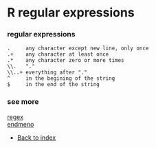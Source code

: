 # R regular expressions


### regular expressions
```
.     any character except new line, only once
.+    any character at least once
.*    any character zero or more times
\\.   "."
\\..+ everything after "."
^     in the begining of the string
$     in the end of the string
```

### see more
[regex](https://stat.ethz.ch/R-manual/R-devel/library/base/html/regex.html)<br>
[endmeno](http://www.endmemo.com/program/R/gsub.php)


- [Back to index](https://github.com/tkostas/R-resources/blob/master/README.md)
